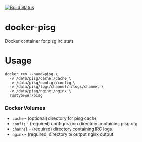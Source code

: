 [![Build Status](https://travis-ci.org/RustyBower/docker-pisg.svg?branch=master)](https://travis-ci.org/RustyBower/docker-pisg)

# docker-pisg

Docker container for pisg irc stats

# Usage

```
docker run --name=pisg \
  -v /data/pisg/cache:/cache \
  -v /data/pisg/config:/config \
  -v /data/pisg/logs/channel/:/logs/channel \
  -v /data/pisg/nginx:/nginx \
  rustybower/pisg
```

### Docker Volumes
* `cache` - (optional) directory for pisg cache
* `config` - (required) configuration directory containing pisg.cfg
* `channel` - (required) directory containing IRC logs
* `nginx` - (required) directory to output nginx output
